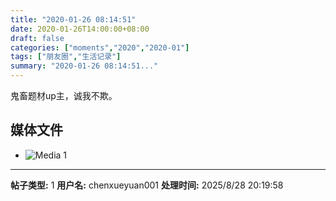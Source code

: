 ```yaml
---
title: "2020-01-26 08:14:51"
date: 2020-01-26T14:00:00+08:00
draft: false
categories: ["moments","2020","2020-01"]
tags: ["朋友圈","生活记录"]
summary: "2020-01-26 08:14:51..."
---
```


鬼畜题材up主，诚我不欺。

## 媒体文件

- ![Media 1](/Moments/photos/2020-01-26/202001260814510.jpg)

---

**帖子类型:** 1
**用户名:** chenxueyuan001
**处理时间:** 2025/8/28 20:19:58